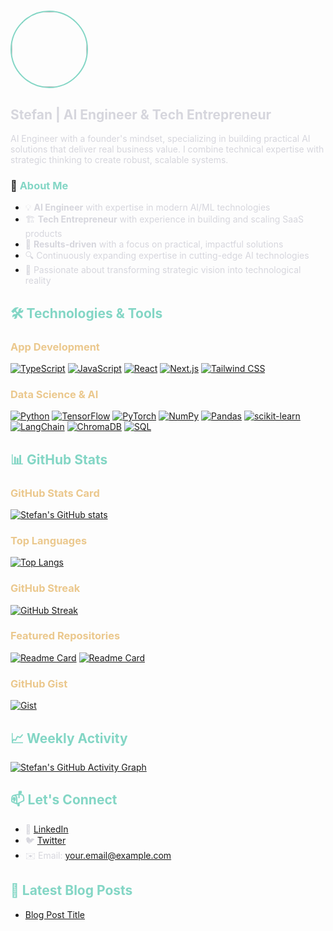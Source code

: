 # <img src="https://github.com/ethrdev.png" width="120" height="120" style="border-radius: 50%; border: 2px solid #83D6C5;">

## <span style="color: #D6D6DD">Stefan | AI Engineer & Tech Entrepreneur</span>

<span style="color: #D6D6DD">AI Engineer with a founder's mindset, specializing in building practical AI solutions that deliver real business value. I combine technical expertise with strategic thinking to create robust, scalable systems.</span>

### 🚀 <span style="color: #83D6C5">About Me</span>
- <span style="color: #D6D6DD">💡 **AI Engineer** with expertise in modern AI/ML technologies</span>
- <span style="color: #D6D6DD">🏗️ **Tech Entrepreneur** with experience in building and scaling SaaS products</span>
- <span style="color: #D6D6DD">🎯 **Results-driven** with a focus on practical, impactful solutions</span>
- <span style="color: #D6D6DD">🔍 Continuously expanding expertise in cutting-edge AI technologies</span>
- <span style="color: #D6D6DD">🚀 Passionate about transforming strategic vision into technological reality</span>

## <span style="color: #83D6C5">🛠️ Technologies & Tools</span>

### <span style="color: #EBC88D">App Development</span>
[![TypeScript](https://img.shields.io/badge/TypeScript-0D1117?style=flat&logo=typescript&logoColor=83D6C5)](https://www.typescriptlang.org/)
[![JavaScript](https://img.shields.io/badge/JavaScript-0D1117?style=flat&logo=javascript&logoColor=83D6C5)](https://developer.mozilla.org/en-US/docs/Web/JavaScript)
[![React](https://img.shields.io/badge/React-0D1117?style=flat&logo=react&logoColor=83D6C5)](https://reactjs.org/)
[![Next.js](https://img.shields.io/badge/Next.js-0D1117?style=flat&logo=nextdotjs&logoColor=83D6C5)](https://nextjs.org/)
[![Tailwind CSS](https://img.shields.io/badge/Tailwind_CSS-0D1117?style=flat&logo=tailwind-css&logoColor=83D6C5)](https://tailwindcss.com/)

### <span style="color: #EBC88D">Data Science & AI</span>
[![Python](https://img.shields.io/badge/Python-0D1117?style=flat&logo=python&logoColor=83D6C5)](https://www.python.org/)
[![TensorFlow](https://img.shields.io/badge/TensorFlow-0D1117?style=flat&logo=tensorflow&logoColor=83D6C5)](https://www.tensorflow.org/)
[![PyTorch](https://img.shields.io/badge/PyTorch-0D1117?style=flat&logo=pytorch&logoColor=83D6C5)](https://pytorch.org/)
[![NumPy](https://img.shields.io/badge/Numpy-0D1117?style=flat&logo=numpy&logoColor=83D6C5)](https://numpy.org/)
[![Pandas](https://img.shields.io/badge/Pandas-0D1117?style=flat&logo=pandas&logoColor=83D6C5)](https://pandas.pydata.org/)
[![scikit-learn](https://img.shields.io/badge/scikit--learn-0D1117?style=flat&logo=scikit-learn&logoColor=83D6C5)](https://scikit-learn.org/)
[![LangChain](https://img.shields.io/badge/LangChain-0D1117?style=flat&logo=langchain&logoColor=83D6C5)](https://python.langchain.com/)
[![ChromaDB](https://img.shields.io/badge/ChromaDB-0D1117?style=flat&logo=chromium&logoColor=83D6C5)](https://www.trychroma.com/)
[![SQL](https://img.shields.io/badge/SQL-0D1117?style=flat&logo=sql&logoColor=83D6C5)](https://en.wikipedia.org/wiki/SQL)

## <span style="color: #83D6C5">📊 GitHub Stats</span>

### <span style="color: #EBC88D">GitHub Stats Card</span>
[![Stefan's GitHub stats](https://github-readme-stats.vercel.app/api?username=ethrdev&show_icons=true&theme=github_dark&bg_color=0D1117&hide_border=true&title_color=83D6C5&text_color=D6D6DD&icon_color=E394DC&ring_color=EBC88D&include_all_commits=true&count_private=true)](https://github.com/ethrdev)

### <span style="color: #EBC88D">Top Languages</span>
[![Top Langs](https://github-readme-stats.vercel.app/api/top-langs/?username=ethrdev&layout=compact&theme=github_dark&bg_color=0D1117&hide_border=true&title_color=83D6C5&text_color=D6D6DD&hide=html,css,scss&langs_count=6)](https://github.com/ethrdev)

### <span style="color: #EBC88D">GitHub Streak</span>
[![GitHub Streak](https://streak-stats.demolab.com?user=ethrdev&theme=github-dark&background=0D1117&border=292929&dates=737373&ring=83D6C5&fire=83D6C5&currStreakNum=D6D6DD&sideNums=D6D6DD&currStreakLabel=83D6C5&sideLabels=737373)](https://git.io/streak-stats)

### <span style="color: #EBC88D">Featured Repositories</span>
[![Readme Card](https://github-readme-stats.vercel.app/api/pin/?username=ethrdev&repo=REPO_NAME_1&theme=github_dark&bg_color=0D1117&hide_border=true&title_color=83D6C5&text_color=D6D6DD&icon_color=E394DC)](https://github.com/ethrdev/REPO_NAME_1)
[![Readme Card](https://github-readme-stats.vercel.app/api/pin/?username=ethrdev&repo=REPO_NAME_2&theme=github_dark&bg_color=0D1117&hide_border=true&title_color=83D6C5&text_color=D6D6DD&icon_color=E394DC)](https://github.com/ethrdev/REPO_NAME_2)

### <span style="color: #EBC88D">GitHub Gist</span>
[![Gist](https://img.shields.io/badge/My%20Gists-0D1117?style=flat&logo=github&logoColor=83D6C5)](https://gist.github.com/ethrdev)

## <span style="color: #83D6C5">📈 Weekly Activity</span>
[![Stefan's GitHub Activity Graph](https://github-readme-activity-graph.vercel.app/graph?username=ethrdev&theme=github-dark&bg_color=0D1117&hide_border=true&line=83D6C5&point=D6D6DD&color=737373&area=true&area_color=163761)](https://github.com/ethrdev)

## <span style="color: #83D6C5">📫 Let's Connect</span>
- <span style="color: #D6D6DD">💼 [LinkedIn](https://linkedin.com/in/your-profile)</span>
- <span style="color: #D6D6DD">🐦 [Twitter](https://twitter.com/your-handle)</span>
- <span style="color: #D6D6DD">✉️ Email: your.email@example.com</span>

## <span style="color: #83D6C5">🔎 Latest Blog Posts</span>
<!-- BLOG-POST-LIST:START -->
- <span style="color: #D6D6DD">[Blog Post Title](https://your-blog.com/link-to-post)</span>
<!-- BLOG-POST-LIST:END -->
